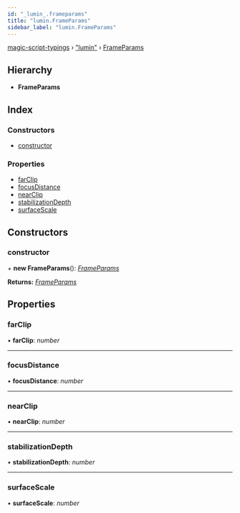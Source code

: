 ```yaml
---
id: "_lumin_.frameparams"
title: "lumin.FrameParams"
sidebar_label: "lumin.FrameParams"
---
```


[magic-script-typings](../index.md) › [&quot;lumin&quot;](../modules/_lumin_.md) › [FrameParams](_lumin_.frameparams.md)

## Hierarchy

* **FrameParams**

## Index

### Constructors

* [constructor](_lumin_.frameparams.md#constructor)

### Properties

* [farClip](_lumin_.frameparams.md#farclip)
* [focusDistance](_lumin_.frameparams.md#focusdistance)
* [nearClip](_lumin_.frameparams.md#nearclip)
* [stabilizationDepth](_lumin_.frameparams.md#stabilizationdepth)
* [surfaceScale](_lumin_.frameparams.md#surfacescale)

## Constructors

###  constructor

\+ **new FrameParams**(): *[FrameParams](_lumin_.frameparams.md)*

**Returns:** *[FrameParams](_lumin_.frameparams.md)*

## Properties

###  farClip

• **farClip**: *number*

___

###  focusDistance

• **focusDistance**: *number*

___

###  nearClip

• **nearClip**: *number*

___

###  stabilizationDepth

• **stabilizationDepth**: *number*

___

###  surfaceScale

• **surfaceScale**: *number*